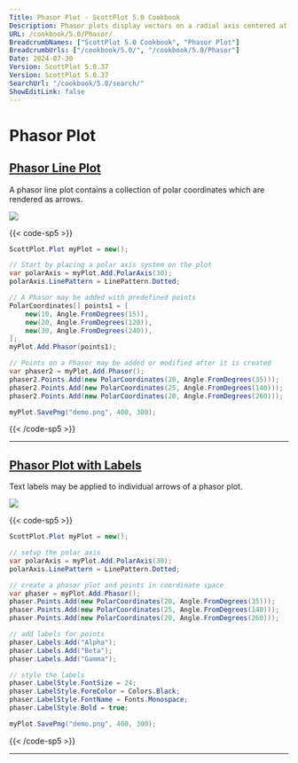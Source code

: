 ```yaml
---
Title: Phasor Plot - ScottPlot 5.0 Cookbook
Description: Phasor plots display vectors on a radial axis centered at the origin
URL: /cookbook/5.0/Phasor/
BreadcrumbNames: ["ScottPlot 5.0 Cookbook", "Phasor Plot"]
BreadcrumbUrls: ["/cookbook/5.0/", "/cookbook/5.0/Phasor"]
Date: 2024-07-30
Version: ScottPlot 5.0.37
Version: ScottPlot 5.0.37
SearchUrl: "/cookbook/5.0/search/"
ShowEditLink: false
---
```


# Phasor Plot


<h2><a href='/cookbook/5.0/Phasor/PhasorQuickstart'>Phasor Line Plot</a></h2>

A phasor line plot contains a collection of polar coordinates which are rendered as arrows.

[![](/cookbook/5.0/images/PhasorQuickstart.png?240729212327)](/cookbook/5.0/images/PhasorQuickstart.png?240729212327)

{{< code-sp5 >}}

```cs
ScottPlot.Plot myPlot = new();

// Start by placing a polar axis system on the plot
var polarAxis = myPlot.Add.PolarAxis(30);
polarAxis.LinePattern = LinePattern.Dotted;

// A Phasor may be added with predefined points
PolarCoordinates[] points1 = [
    new(10, Angle.FromDegrees(15)),
    new(20, Angle.FromDegrees(120)),
    new(30, Angle.FromDegrees(240)),
];
myPlot.Add.Phasor(points1);

// Points on a Phasor may be added or modified after it is created
var phaser2 = myPlot.Add.Phasor();
phaser2.Points.Add(new PolarCoordinates(20, Angle.FromDegrees(35)));
phaser2.Points.Add(new PolarCoordinates(25, Angle.FromDegrees(140)));
phaser2.Points.Add(new PolarCoordinates(20, Angle.FromDegrees(260)));

myPlot.SavePng("demo.png", 400, 300);

```

{{< /code-sp5 >}}

<hr class='my-5 invisible'>


<h2><a href='/cookbook/5.0/Phasor/PhasorLabels'>Phasor Plot with Labels</a></h2>

Text labels may be applied to individual arrows of a phasor plot.

[![](/cookbook/5.0/images/PhasorLabels.png?240729212327)](/cookbook/5.0/images/PhasorLabels.png?240729212327)

{{< code-sp5 >}}

```cs
ScottPlot.Plot myPlot = new();

// setup the polar axis
var polarAxis = myPlot.Add.PolarAxis(30);
polarAxis.LinePattern = LinePattern.Dotted;

// create a phasor plot and points in coordinate space
var phaser = myPlot.Add.Phasor();
phaser.Points.Add(new PolarCoordinates(20, Angle.FromDegrees(35)));
phaser.Points.Add(new PolarCoordinates(25, Angle.FromDegrees(140)));
phaser.Points.Add(new PolarCoordinates(20, Angle.FromDegrees(260)));

// add labels for points
phaser.Labels.Add("Alpha");
phaser.Labels.Add("Beta");
phaser.Labels.Add("Gamma");

// style the labels
phaser.LabelStyle.FontSize = 24;
phaser.LabelStyle.ForeColor = Colors.Black;
phaser.LabelStyle.FontName = Fonts.Monospace;
phaser.LabelStyle.Bold = true;

myPlot.SavePng("demo.png", 400, 300);

```

{{< /code-sp5 >}}

<hr class='my-5 invisible'>

